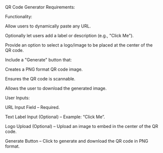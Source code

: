 QR Code Generator Requirements:

Functionality:

Allow users to dynamically paste any URL.

Optionally let users add a label or description (e.g., "Click Me").

Provide an option to select a logo/image to be placed at the center of the QR code.

Include a "Generate" button that:

Creates a PNG format QR code image.

Ensures the QR code is scannable.

Allows the user to download the generated image.

User Inputs:

URL Input Field – Required.

Text Label Input (Optional) – Example: “Click Me”.

Logo Upload (Optional) – Upload an image to embed in the center of the QR code.

Generate Button – Click to generate and download the QR code in PNG format.

